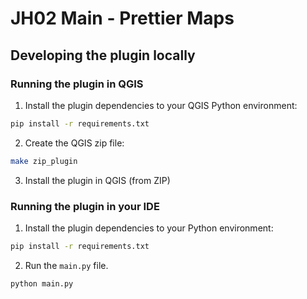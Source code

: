 # JH02 Main - Prettier Maps

## Developing the plugin locally

### Running the plugin in QGIS

1. Install the plugin dependencies to your QGIS Python environment:

```bash
pip install -r requirements.txt
```

2. Create the QGIS zip file:

```bash
make zip_plugin
```

3. Install the plugin in QGIS (from ZIP)

### Running the plugin in your IDE

1. Install the plugin dependencies to your Python environment:

```bash
pip install -r requirements.txt
```

2. Run the `main.py` file.

```bash
python main.py
```